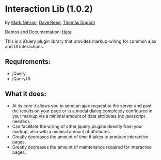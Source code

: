 Interaction Lib (1.0.2)
=====================================

by [Mark Nelson](http://www.markonthenet.com/), [Dave Reed](http://weblogs.asp.net/infinitiesloop), [Thomas Dupont](http://www.tomdupont.net/)

Demos and Documentation: [Here](http://www.markonthenet.com/interactionlib)

This is a jQuery plugin library that provides markup-wiring for common ajax and UI interactions.

Requirements:
-------------
* jQuery
* jQueryUI


What it does:
-------------
* At its core it allows you to send an ajax request to the server and post the results on your page or in a modal dialog completely configured in your markup via a minimal amount of data attributes (no javascript needed).
* Can facilitate the wiring of other jquery plugins directly from your markup, also with a minimal amount of attributes.
* Greatly decreases the amount of time it takes to produce interactive pages.
* Greatly decreases the amount of maintenance required for interactive pages.
